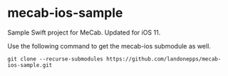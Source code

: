 # mecab-ios-sample
Sample Swift project for MeCab. Updated for iOS 11.

Use the following command to get the mecab-ios submodule as well.

```git clone --recurse-submodules https://github.com/landonepps/mecab-ios-sample.git```
